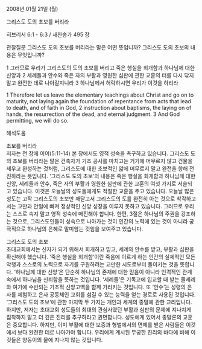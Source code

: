 2008년 01월 21일 (월)

그리스도 도의 초보를 버리라



히브리서 6:1 - 6:3 / 새찬송가 495 장


관찰질문
그리스도 도의 초보를 버리라는 말은 어떤 뜻입니까? 
그리스도 도의 초보의 내용은 무엇입니까? 

1 그러므로 우리가 그리스도의 도의 초보를 버리고 죽은 행실을 회개함과 하나님께 대한 신앙과 2 세례들과 안수와 죽은 자의 부활과 영원한 심판에 관한 교훈의 터를 다시 닦지 말고 완전한 데로 나아갈지니라 3 하나님께서 허락하시면 우리가 이것을 하리라 

1 Therefore let us leave the elementary teachings about Christ and go on to maturity, not laying again the foundation of repentance from acts that lead to death, and of faith in God, 2 instruction about baptisms, the laying on of hands, the resurrection of the dead, and eternal judgment. 3 And God permitting, we will do so.

해석도움





초보를 버리라  
저자는 전 장에 이어(5:11-14) 본 장에서도 영적 성숙을 촉구하고 있습니다. 그리스도 도의 초보를 버리라는 말은 건축자가 기초 공사를 마치고는 거기에 머무르지 않고 건물을 세우고 완성하는 것처럼, 그리스도에 대한 초보적인 앎에 머무르지 말고 완전을 향해 전진하라는 뜻입니다. ‘그리스도 도의 초보’의 내용은 죽은 행실을 회개함과 하나님께 대한 신앙, 세례들과 안수, 죽은 자의 부활과 영원한 심판에 관한 교훈의 여섯 가지로 서술되고 있습니다. 이것은 오늘날의 성도들에게도 적절한 교훈을 주고 있습니다. 오늘날 많은 성도는 고작 그리스도의 초보만 깨닫고서 그리스도의 도를 완전히 아는 것으로 착각하고서는 교만과 안일에 빠져 정상적인 신앙 성장을 이루지 못하고 있습니다. 그러므로 우리는 스스로 속지 말고 영적 성숙에 매진해야 합니다. 한편, 3절은 하나님의 주권을 강조하는 것으로, 그리스도인들이 성숙으로 나아가는 것이 인간의 노력에 있는 것이 아니라 궁극적으로 하나님의 은혜로 말미암는 것임을 보여주고 있습니다.    

그리스도 도의 초보  
초대교회에서는 신자가 되기 위해서 회개하고 믿고, 세례와 안수를 받고, 부활과 심판을 확신해야 했습니다. ‘죽은 행실을 회개함’이란 죽음에 이르게 하는 인간의 실제적인 모든 악행과 스스로의 노력으로 자기를 구원하려는 교만한 시도로부터 돌이키는 것을 뜻합니다. ‘하나님께 대한 신앙’은 단순히 하나님의 존재에 대한 믿음이 아니라 인격적인 관계 속에서 하나님을 신뢰함을 뜻하는 것입니다. ‘세례들’은 기독교에 입교할 때 받는 물세례와 여기에 수반되는 기초적 신앙고백을 함께 가리키는 것입니다. 또 ‘안수’는 성령의 은사를 체험하고 은사 공동체인 교회를 섬길 수 있는 능력을 얻는 경로로 사용된 것입니다. ‘그리스도 도의 초보’에 관한 마지막 두 가지는 개인과 세계의 종말에 관한 교리입니다. 하지만, 저자는 초대교회 성도들의 최대의 관심사였던 부활과 심판의 문제에 지나치게 집착하지 말고 더 깊은 진리를 추구하라고 권면합니다. 성도에게 있어서 종말론의 교훈은 중요합니다. 하지만, 이미 부활에 대한 보증과 형벌에서의 면제를 받은 사람들은 이것에서 보다 완전한 데로 나아가야 합니다. 우리에게 계시된 무궁한 진리의 바다에 비해 이것들은 양동이의 물에 지나지 않는 것입니다.